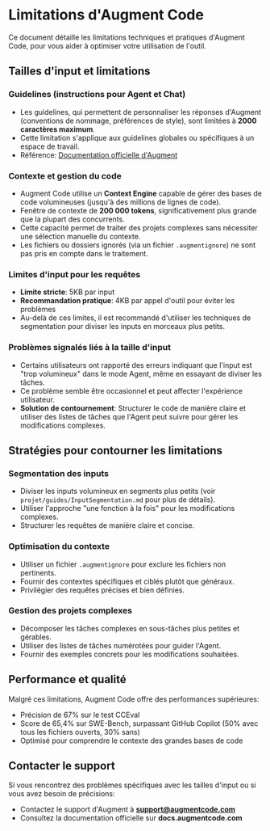 # Limitations d'Augment Code

Ce document détaille les limitations techniques et pratiques d'Augment Code, pour vous aider à optimiser votre utilisation de l'outil.

## Tailles d'input et limitations

### Guidelines (instructions pour Agent et Chat)

- Les guidelines, qui permettent de personnaliser les réponses d'Augment (conventions de nommage, préférences de style), sont limitées à **2000 caractères maximum**.
- Cette limitation s'applique aux guidelines globales ou spécifiques à un espace de travail.
- Référence: [Documentation officielle d'Augment](https://docs.augmentcode.com/setup-augment/guidelines)

### Contexte et gestion du code

- Augment Code utilise un **Context Engine** capable de gérer des bases de code volumineuses (jusqu'à des millions de lignes de code).
- Fenêtre de contexte de **200 000 tokens**, significativement plus grande que la plupart des concurrents.
- Cette capacité permet de traiter des projets complexes sans nécessiter une sélection manuelle du contexte.
- Les fichiers ou dossiers ignorés (via un fichier `.augmentignore`) ne sont pas pris en compte dans le traitement.

### Limites d'input pour les requêtes

- **Limite stricte**: 5KB par input
- **Recommandation pratique**: 4KB par appel d'outil pour éviter les problèmes
- Au-delà de ces limites, il est recommandé d'utiliser les techniques de segmentation pour diviser les inputs en morceaux plus petits.

### Problèmes signalés liés à la taille d'input

- Certains utilisateurs ont rapporté des erreurs indiquant que l'input est "trop volumineux" dans le mode Agent, même en essayant de diviser les tâches.
- Ce problème semble être occasionnel et peut affecter l'expérience utilisateur.
- **Solution de contournement**: Structurer le code de manière claire et utiliser des listes de tâches que l'Agent peut suivre pour gérer les modifications complexes.

## Stratégies pour contourner les limitations

### Segmentation des inputs

- Diviser les inputs volumineux en segments plus petits (voir `projet/guides/InputSegmentation.md` pour plus de détails).
- Utiliser l'approche "une fonction à la fois" pour les modifications complexes.
- Structurer les requêtes de manière claire et concise.

### Optimisation du contexte

- Utiliser un fichier `.augmentignore` pour exclure les fichiers non pertinents.
- Fournir des contextes spécifiques et ciblés plutôt que généraux.
- Privilégier des requêtes précises et bien définies.

### Gestion des projets complexes

- Décomposer les tâches complexes en sous-tâches plus petites et gérables.
- Utiliser des listes de tâches numérotées pour guider l'Agent.
- Fournir des exemples concrets pour les modifications souhaitées.

## Performance et qualité

Malgré ces limitations, Augment Code offre des performances supérieures:
- Précision de 67% sur le test CCEval
- Score de 65,4% sur SWE-Bench, surpassant GitHub Copilot (50% avec tous les fichiers ouverts, 30% sans)
- Optimisé pour comprendre le contexte des grandes bases de code

## Contacter le support

Si vous rencontrez des problèmes spécifiques avec les tailles d'input ou si vous avez besoin de précisions:
- Contactez le support d'Augment à **support@augmentcode.com**
- Consultez la documentation officielle sur **docs.augmentcode.com**
